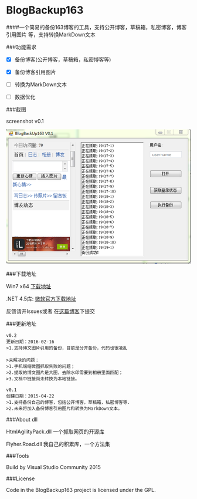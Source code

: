 BlogBackup163
==========
####一个简易的备份163博客的工具，支持公开博客，草稿箱，私密博客，博客引用图片 等，支持转换MarkDown文本

###功能需求

- [x] 备份博客(公开博客，草稿箱，私密博客等)

- [x] 备份博客引用图片

- [ ] 转换为MarkDown文本

- [ ] 数据优化

###截图

screenshot v0.1

![BlogBackup163](/file/logo.png)

###下载地址

Win7 x64  [下载地址](https://github.com/flyher/BlogBackup163/releases)

.NET 4.5库: [微软官方下载地址](https://www.microsoft.com/zh-cn/download/details.aspx?id=30653)

反馈请开Issues或者 在[这篇博客](http://blog.99diary.com/2015/04/22/网易博客备份工具/)下提交

###更新地址

```text
v0.2
更新日期：2016-02-16
>1.支持博文图片引用的备份，目前是分开备份，代码也很凌乱

>未解决的问题：
>1.手机端缩微图抓取失败的问题；
>2.提取的博文图片是大图，去除水印需要到相册里面匹配；
>3.文档中链接尚未转换为本地链接。
```

```text
v0.1
创建日期：2015-04-22
>1.支持备份自己的博客，包括公开博客，草稿箱，私密博客等.
>2.未来将加入备份博客引用图片和转换为MarkDown文本。
```

###About dll

HtmlAgilityPack.dll 一个抓取网页的开源库

Flyher.Road.dll 我自己的积累库，一个方法集

###Tools

Build by Visual Studio Community 2015

###License

Code in the BlogBackup163 project is licensed under the GPL.
